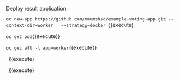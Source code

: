 
Deploy result application : 


`oc new-app https://github.com/mmumshad/example-voting-app.git --context-dir=worker   --strategy=docker `{{execute}


`oc get pod`{{execute}}


`oc get all -l app=worker`{{execute}}


` `{{execute}



` `{{execute}


